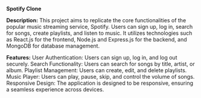 **Spotify Clone**

**Description:**
This project aims to replicate the core functionalities of the popular music streaming service, Spotify. Users can sign up, log in, search for songs, create playlists, and listen to music. It utilizes technologies such as React.js for the frontend, Node.js and Express.js for the backend, and MongoDB for database management.

**Features:**
User Authentication: Users can sign up, log in, and log out securely.
Search Functionality: Users can search for songs by title, artist, or album.
Playlist Management: Users can create, edit, and delete playlists.
Music Player: Users can play, pause, skip, and control the volume of songs.
Responsive Design: The application is designed to be responsive, ensuring a seamless experience across devices.


